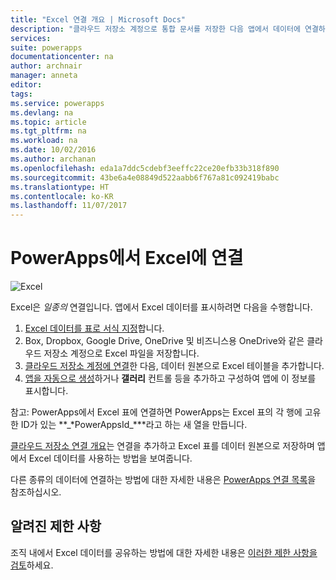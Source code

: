 ```yaml
---
title: "Excel 연결 개요 | Microsoft Docs"
description: "클라우드 저장소 계정으로 통합 문서를 저장한 다음 앱에서 데이터에 연결하여 Excel로 데이터를 표시하고 업데이트할 수 있습니다."
services: 
suite: powerapps
documentationcenter: na
author: archnair
manager: anneta
editor: 
tags: 
ms.service: powerapps
ms.devlang: na
ms.topic: article
ms.tgt_pltfrm: na
ms.workload: na
ms.date: 10/02/2016
ms.author: archanan
ms.openlocfilehash: eda1a7ddc5cdebf3eeffc22ce20efb33b318f890
ms.sourcegitcommit: 43be6a4e08849d522aabb6f767a81c092419babc
ms.translationtype: HT
ms.contentlocale: ko-KR
ms.lasthandoff: 11/07/2017
---
```

# <a name="connect-to-excel-from-powerapps"></a>PowerApps에서 Excel에 연결
![Excel](./media/connection-excel/excelicon.png)

Excel은 *일종의* 연결입니다. 앱에서 Excel 데이터를 표시하려면 다음을 수행합니다.

1. [Excel 데이터를 표로 서식 지정](https://support.office.com/article/Create-an-Excel-table-in-a-worksheet-E81AA349-B006-4F8A-9806-5AF9DF0AC664)합니다.
2. Box, Dropbox, Google Drive, OneDrive 및 비즈니스용 OneDrive와 같은 클라우드 저장소 계정으로 Excel 파일을 저장합니다.
3. [클라우드 저장소 계정에 연결](../add-manage-connections.md)한 다음, 데이터 원본으로 Excel 테이블을 추가합니다.
4. [앱을 자동으로 생성](../get-started-create-from-data.md)하거나 **갤러리** 컨트롤 등을 추가하고 구성하여 앱에 이 정보를 표시합니다.

참고: PowerApps에서 Excel 표에 연결하면 PowerApps는 Excel 표의 각 행에 고유한 ID가 있는 **\_*PowerAppsId_***라고 하는 새 열을 만듭니다.

[클라우드 저장소 연결 개요](cloud-storage-blob-connections.md)는 연결을 추가하고 Excel 표를 데이터 원본으로 저장하며 앱에서 Excel 데이터를 사용하는 방법을 보여줍니다.

다른 종류의 데이터에 연결하는 방법에 대한 자세한 내용은 [PowerApps 연결 목록](../connections-list.md)을 참조하십시오.

## <a name="known-limitations"></a>알려진 제한 사항
조직 내에서 Excel 데이터를 공유하는 방법에 대한 자세한 내용은 [이러한 제한 사항을 검토](cloud-storage-blob-connections.md#sharing-excel-tables)하세요.

